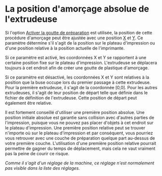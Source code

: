La position d'amorçage absolue de l'extrudeuse
====
Si l'option [Activer la goutte de préparation](../platform_adhesion/prime_blob_enable.md) est utilisée, la position de cette procédure d'amorçage peut être ajustée avec une position [X](../platform_adhesion/extruder_prime_pos_x.md) et [Y](../platform_adhesion/extruder_prime_pos_y.md). Ce paramètre détermine s'il s'agit de la position sur le plateau d'impression ou d'une position relative à la position actuelle de l'imprimante.

Si ce paramètre est activé, les coordonnées X et Y se rapportent à une certaine position fixe sur le plateau d'impression. L'extrudeuse se déplacera toujours à cet endroit afin de créer une goutte de plastique d'amorçage.

Si ce paramètre est désactivé, les coordonnées X et Y sont relatives à la position que la buse occupe lors du premier passage à cette extrudeuse. Pour la première extrudeuse, il s'agit de la coordonnée [0,0]. Pour les autres extrudeuses, il s'agit de leur position de départ telle que définie dans le fichier de définition de l'extrudeuse. Cette position de départ peut également être relative.

Il est fortement conseillé d'utiliser une première position absolue. Une position initiale absolue est garantie sans collision avec d'autres parties de l'impression, puisque vous ne pouvez pas placer d'objets à cet endroit sur le plateau d'impression. Une première position  relative peut se trouver n'importe où sur le plateau d'impression et par conséquent, vous pourriez vous retrouver avec une couche de préparation quelque part au-dessus de votre première couche. L'utilisation d'une première position relative pourrait permettre de gagner du temps de déplacement, mais cela ne vaut vraiment pas la peine de courir ce risque.

*Comme il s'agit d'un réglage de la machine, ce réglage n'est normalement pas visible dans la liste des réglages.*

